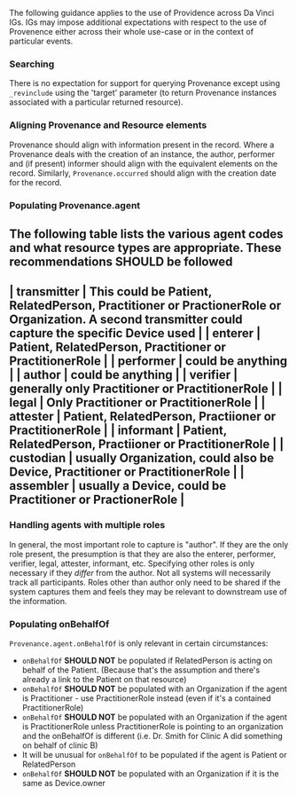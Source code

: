 The following guidance applies to the use of Providence across Da Vinci IGs.  IGs may impose additional expectations with respect to the use of Provenence either across their whole use-case or in the context of particular events.

### Searching

There is no expectation for support for querying Provenance except using `_revinclude` using the 'target' parameter (to return Provenance instances associated with a particular returned resource).

### Aligning Provenance and Resource elements

Provenance should align with information present in the record.  Where a Provenance deals with the creation of an instance, the author, performer and (if present) informer should align with the equivalent elements on the record.  Similarly, `Provenance.occurred` should align with the creation date for the record.

### Populating Provenance.agent

The following table lists the various agent codes and what resource types are appropriate.  These recommendations **SHOULD** be followed
------------------------
| transmitter | This could be Patient, RelatedPerson, Practitioner or PractionerRole or Organization.  A second transmitter could capture the specific Device used |
| enterer     | Patient, RelatedPerson, Practitioner or PractitionerRole |
| performer   | could be anything |
| author      | could be anything |
| verifier    | generally only Practitioner or PractitionerRole |
| legal       | Only Practitioner or PractitionerRole |
| attester    | Patient, RelatedPerson, Practiioner or PractitionerRole |
| informant   | Patient, RelatedPerson, Practiioner or PractitionerRole |
| custodian   | usually Organization, could also be Device, Practitioner or PractitionerRole |
| assembler   | usually a Device, could be Practitioner or PractionerRole |
------------------------------------------

### Handling agents with multiple roles

In general, the most important role to capture is "author".  If they are the only role present, the presumption is that they are also the enterer, performer, verifier, legal, attester, informant, etc.  Specifying other roles is only necessary if they *differ* from the author.  Not all systems will necessarily track all participants.  Roles other than author only need to be shared if the system captures them and feels they may be relevant to downstream use of the information.

### Populating onBehalfOf

`Provenance.agent.onBehalfOf` is only relevant in certain circumstances:

* `onBehalfOf` **SHOULD NOT** be populated if RelatedPerson is acting on behalf of the Patient.  (Because that's the assumption and there's already a link to the Patient on that resource)
* `onBehalfOf` **SHOULD NOT** be populated with an Organization if the agent is Practitioner - use PractitionerRole instead (even if it's a contained PractitionerRole)
* `onBehalfOf` **SHOULD NOT** be populated with an Organization if the agent is PractitionerRole unless PractitionerRole is pointing to an organization and the onBehalfOf is different (i.e. Dr. Smith for Clinic A did something on behalf of clinic B)
* It will be unusual for `onBehalfOf` to be populated if the agent is Patient or RelatedPerson
* `onBehalfOf` **SHOULD NOT** be populated with an Organization if it is the same as Device.owner
